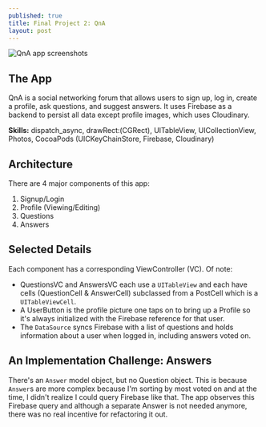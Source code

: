 ```yaml
---
published: true
title: Final Project 2: QnA
layout: post
---
```

![QnA app screenshots](http://drjackl.github.io/qna.png)

## The App
QnA is a social networking forum that allows users to sign up, log in, create a profile, ask questions, and suggest answers. It uses Firebase as a backend to persist all data except profile images, which uses Cloudinary.

**Skills:** dispatch_async, drawRect:(CGRect), UITableView, UICollectionView, Photos, CocoaPods (UICKeyChainStore, Firebase, Cloudinary)

## Architecture
There are 4 major components of this app:

1. Signup/Login
2. Profile (Viewing/Editing)
3. Questions
4. Answers

## Selected Details 
Each component has a corresponding ViewController (VC). Of note:

- QuestionsVC and AnswersVC each use a `UITableView` and each have cells (QuestionCell & AnswerCell) subclassed from a PostCell which is a `UITableViewCell`.
- A UserButton is the profile picture one taps on to bring up a Profile so it's always initialized with the Firebase reference for that user.
- The `DataSource` syncs Firebase with a list of questions and holds information about a user when logged in, including answers voted on.

## An Implementation Challenge: Answers
There's an `Answer` model object, but no Question object. This is because `Answer`s are more complex because I'm sorting by most voted on and at the time, I didn't realize I could query Firebase like that. The app observes this Firebase query and although a separate Answer is not needed anymore, there was no real incentive for refactoring it out.